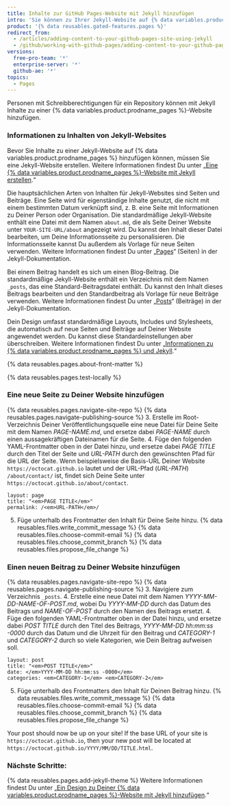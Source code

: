 ```yaml
---
title: Inhalte zur GitHub Pages-Website mit Jekyll hinzufügen
intro: 'Sie können zu Ihrer Jekyll-Website auf {% data variables.product.prodname_pages %} eine neue Seite oder einen neuen Beitrag hinzufügen.'
product: '{% data reusables.gated-features.pages %}'
redirect_from:
  - /articles/adding-content-to-your-github-pages-site-using-jekyll
  - /github/working-with-github-pages/adding-content-to-your-github-pages-site-using-jekyll
versions:
  free-pro-team: '*'
  enterprise-server: '*'
  github-ae: '*'
topics:
  - Pages
---
```


Personen mit Schreibberechtigungen für ein Repository können mit Jekyll Inhalte zu einer {% data variables.product.prodname_pages %}-Website hinzufügen.

### Informationen zu Inhalten von Jekyll-Websites

Bevor Sie Inhalte zu einer Jekyll-Website auf {% data variables.product.prodname_pages %} hinzufügen können, müssen Sie eine Jekyll-Website erstellen. Weitere Informationen findest Du unter „[Eine {% data variables.product.prodname_pages %}-Website mit Jekyll erstellen](/articles/creating-a-github-pages-site-with-jekyll).“

Die hauptsächlichen Arten von Inhalten für Jekyll-Websites sind Seiten und Beiträge. Eine Seite wird für eigenständige Inhalte genutzt, die nicht mit einem bestimmten Datum verknüpft sind, z. B. eine Seite mit Informationen zu Deiner Person oder Organisation. Die standardmäßige Jekyll-Website enthält eine Datei mit dem Namen `about.md`, die als Seite Deiner Website unter `YOUR-SITE-URL/about` angezeigt wird. Du kannst den Inhalt dieser Datei bearbeiten, um Deine Informationsseite zu personalisieren. Die Informationsseite kannst Du außerdem als Vorlage für neue Seiten verwenden. Weitere Informationen findest Du unter „[Pages](https://jekyllrb.com/docs/pages/)“ (Seiten) in der Jekyll-Dokumentation.

Bei einem Beitrag handelt es sich um einen Blog-Beitrag. Die standardmäßige Jekyll-Website enthält ein Verzeichnis mit dem Namen `_posts`, das eine Standard-Beitragsdatei enthält. Du kannst den Inhalt dieses Beitrags bearbeiten und den Standardbeitrag als Vorlage für neue Beiträge verwenden. Weitere Informationen findest Du unter „[Posts](https://jekyllrb.com/docs/posts/)“ (Beiträge) in der Jekyll-Dokumentation.

Dein Design umfasst standardmäßige Layouts, Includes und Stylesheets, die automatisch auf neue Seiten und Beiträge auf Deiner Website angewendet werden. Du kannst diese Standardeinstellungen aber überschreiben. Weitere Informationen findest Du unter „[Informationen zu {% data variables.product.prodname_pages %} und Jekyll](/articles/about-github-pages-and-jekyll#themes).“

{% data reusables.pages.about-front-matter %}

{% data reusables.pages.test-locally %}

### Eine neue Seite zu Deiner Website hinzufügen

{% data reusables.pages.navigate-site-repo %}
{% data reusables.pages.navigate-publishing-source %}
3. Erstelle im Root-Verzeichnis Deiner Veröffentlichungsquelle eine neue Datei für Deine Seite mit dem Namen _PAGE-NAME.md_, und ersetze dabei _PAGE-NAME_ durch einen aussagekräftigen Dateinamen für die Seite.
4. Füge den folgenden YAML-Frontmatter oben in der Datei hinzu, und ersetze dabei _PAGE TITLE_ durch den Titel der Seite und _URL-PATH_ durch den gewünschten Pfad für die URL der Seite. Wenn beispielsweise die Basis-URL Deiner Website `https://octocat.github.io` lautet und der URL-Pfad (_URL-PATH_) `/about/contact/` ist, findet sich Deine Seite unter `https://octocat.github.io/about/contact`.
  ```shell
  layout: page
  title: "<em>PAGE TITLE</em>"
  permalink: /<em>URL-PATH</em>/
  ```
5. Füge unterhalb des Frontmatter den Inhalt für Deine Seite hinzu.
{% data reusables.files.write_commit_message %}
{% data reusables.files.choose-commit-email %}
{% data reusables.files.choose_commit_branch %}
{% data reusables.files.propose_file_change %}

### Einen neuen Beitrag zu Deiner Website hinzufügen

{% data reusables.pages.navigate-site-repo %}
{% data reusables.pages.navigate-publishing-source %}
3. Navigiere zum Verzeichnis `_posts`.
4. Erstelle eine neue Datei mit dem Namen _YYYY-MM-DD-NAME-OF-POST.md_, wobei Du _YYYY-MM-DD_ durch das Datum des Beitrags und _NAME-OF-POST_ durch den Namen des Beitrags ersetzt.
4. Füge den folgenden YAML-Frontmatter oben in der Datei hinzu, und ersetze dabei _POST TITLE_ durch den Titel des Beitrags, _YYYY-MM-DD hh:mm:ss -0000_ durch das Datum und die Uhrzeit für den Beitrag und _CATEGORY-1_ und _CATEGORY-2_ durch so viele Kategorien, wie Dein Beitrag aufweisen soll.
  ```shell
  layout: post
  title: "<em>POST TITLE</em>"
  date: </em>YYYY-MM-DD hh:mm:ss -0000</em>
  categories: <em>CATEGORY-1</em> <em>CATEGORY-2</em>
  ```
5. Füge unterhalb des Frontmatters den Inhalt für Deinen Beitrag hinzu.
{% data reusables.files.write_commit_message %}
{% data reusables.files.choose-commit-email %}
{% data reusables.files.choose_commit_branch %}
{% data reusables.files.propose_file_change %}

Your post should now be up on your site! If the base URL of your site is `https://octocat.github.io`, then your new post will be located at `https://octocat.github.io/YYYY/MM/DD/TITLE.html`.

### Nächste Schritte:

{% data reusables.pages.add-jekyll-theme %} Weitere Informationen findest Du unter „[Ein Design zu Deiner {% data variables.product.prodname_pages %}-Website mit Jekyll hinzufügen](/articles/adding-a-theme-to-your-github-pages-site-using-jekyll).“
